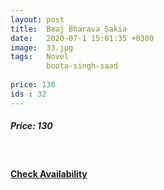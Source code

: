 ```yaml
---
layout: post
title:  Baaj Bharava Sakia
date:   2020-07-1 15:01:35 +0300
image:  33.jpg
tags:   Novel
        boota-singh-saad
        
price: 130
ids : 32
---
```



<h5>Price: 130</h5><br>




<h4><a class="add-cart cart1" href="{{ site.baseurl }}/books#32"><b>Check Availability</b></a></h4>

<body>
 <script src="{{ site.baseurl }}/js/main.js"></script>
 </body>